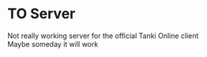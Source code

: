 # TO Server

Not really working server for the official Tanki Online client <br>
Maybe someday it will work
